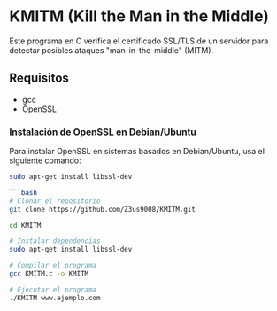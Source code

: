 # KMITM (Kill the Man in the Middle)

Este programa en C verifica el certificado SSL/TLS de un servidor para detectar posibles ataques "man-in-the-middle" (MITM).

## Requisitos

- gcc
- OpenSSL

### Instalación de OpenSSL en Debian/Ubuntu

Para instalar OpenSSL en sistemas basados en Debian/Ubuntu, usa el siguiente comando:

```bash
sudo apt-get install libssl-dev

```bash
# Clonar el repositorio
git clone https://github.com/Z3us9008/KMITM.git

cd KMITM

# Instalar dependencias
sudo apt-get install libssl-dev

# Compilar el programa
gcc KMITM.c -o KMITM

# Ejecutar el programa
./KMITM www.ejemplo.com
